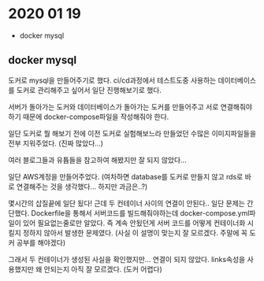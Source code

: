 # 2020 01 19
* docker mysql 

## docker mysql 
도커로 mysql을 만들어주기로 했다. ci/cd과정에서 테스트도중 사용하는 데이터베이스를 도커로 관리해주고 싶어서 일단 진행해보기로 했다. 

서버가 돌아가는 도커와 데이터베이스가 돌아가는 도커를 만들어주고 서로 연결해줘야하기 때문에 docker-compose파일을 작성해줘야 한다.

일단 도커로 뭘 해보기 전에 이전 도커로 실험해보느라 만들었던 수많은 이미지파일들을 전부 지워주었다. (진짜 많았다...)

여러 블로그들과 유튭들을 참고하여 해봤지만 잘 되지 않았다...

일단 AWS계정을 만들어주었다. (여차하면 database를 도커로 만들지 않고 rds로 바로 연결해주는 것을 생각했다... 하지만 과금은..?)

몇시간의 삽질끝에 일단 됬다! 근데 두 컨테이너 사이의 연결이 안된다.. 일단 문제는 간단했다. Dockerfile을 통해서 서버코드를 빌드해줘야하는데 docker-compose.yml파일이 있어 필요없는줄로만 알았다. 즉 계속 안됬던게 서버 코드를 어떻게 컨테이너화 시킬지 정하지 않아서 발생한 문제였다. (사실 이 설명이 맞는지 잘 모르겠다. 주말에 꼭 도커 공부를 해야겠다)

그래서 두 컨테이너가 생성된 사실을 확인했지만... 연결이 되지 않았다. links속성을 사용했지만 왜 안되는지 아직 잘 모르겠다. (도커 어렵다)

